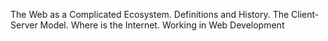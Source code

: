 The Web as a Complicated Ecosystem.
Definitions and History.
The Client-Server Model.
Where is the Internet.
Working in Web Development
